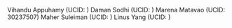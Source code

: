 Vihandu Appuhamy (UCID: )
Daman Sodhi (UCID: )
Marena Matavao (UCID: 30237507)
Maher Suleiman (UCID: )
Linus Yang (UCID: )